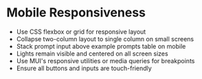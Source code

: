 # Mobile Responsiveness

- Use CSS flexbox or grid for responsive layout
- Collapse two-column layout to single column on small screens
- Stack prompt input above example prompts table on mobile
- Lights remain visible and centered on all screen sizes
- Use MUI's responsive utilities or media queries for breakpoints
- Ensure all buttons and inputs are touch-friendly 